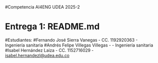 #Competencia AI4ENG UDEA 2025-2
#                                     Entrega 1: README.md
#Estudiantes:
#Fernando José Sierra Vanegas - CC. 1192920363 - Ingeniería sanitaria
#Andrés Felipe Villegas Villegas -  - Ingeniería sanitaria
#Isabel Hernández Laiza - CC. 1152716029 -  isabel.hernandezl@udea.edu.co
